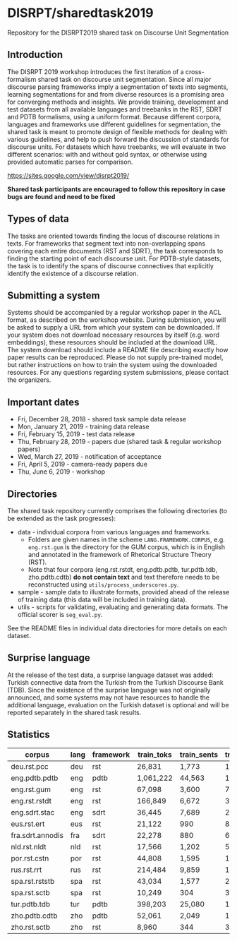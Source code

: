 # DISRPT/sharedtask2019

Repository for the DISRPT2019 shared task on Discourse Unit Segmentation

## Introduction

The DISRPT 2019 workshop introduces the first iteration of a cross-formalism shared task on discourse unit segmentation. Since all major discourse parsing frameworks imply a segmentation of texts into segments, learning segmentations for and from diverse resources is a promising area for converging methods and insights. We provide training, development and test datasets from all available languages and treebanks in the RST, SDRT and PDTB formalisms, using a uniform format. Because different corpora, languages and frameworks use different guidelines for segmentation, the shared task is meant to promote design of flexible methods for dealing with various guidelines, and help to push forward the discussion of standards for discourse units. For datasets which have treebanks, we will evaluate in two different scenarios: with and without gold syntax, or otherwise using provided automatic parses for comparison.

https://sites.google.com/view/disrpt2019/

**Shared task participants are encouraged to follow this repository in case bugs are found and need to be fixed** 

## Types of data

The tasks are oriented towards finding the locus of discourse relations in texts. For frameworks that segment text into non-overlapping spans covering each entire documents (RST and SDRT), the task corresponds to finding the starting point of each discourse unit. For PDTB-style datasets, the task is to identify the spans of discourse connectives that explicitly identify the existence of a discourse relation.

## Submitting a system

Systems should be accompanied by a regular workshop paper in the ACL format, as described on the workshop website. During submission, you will be asked to supply a URL from which your system can be downloaded. If your system does not download necessary resources by itself (e.g. word embeddings), these resources should be included at the download URL. The system download should include a README file describing exactly how paper results can be reproduced. Please do not supply pre-trained model, but rather instructions on how to train the system using the downloaded resources. For any questions regarding system submissions, please contact the organizers.

## Important dates

  * Fri, December 28, 2018 - shared task sample data release
  * Mon, January 21, 2019 - training data release
  * Fri, February 15, 2019 - test data release
  * Thu, February 28, 2019 - papers due (shared task & regular workshop papers)
  * Wed, March 27, 2019 - notification of acceptance
  * Fri, April 5, 2019 - camera-ready papers due
  * Thu, June 6, 2019 - workshop

## Directories

The shared task repository currently comprises the following directories (to be extended as the task progresses):

  * data - individual corpora from various languages and frameworks. 
    * Folders are given names in the scheme `LANG.FRAMEWORK.CORPUS`, e.g. `eng.rst.gum` is the directory for the GUM corpus, which is in English and annotated in the framework of Rhetorical Structure Theory (RST).
    * Note that four corpora (eng.rst.rstdt, eng.pdtb.pdtb, tur.pdtb.tdb, zho.pdtb.cdtb) **do not contain text** and text therefore needs to be reconstructed using `utils/process_underscores.py`.
  * sample - sample data to illustrate formats, provided ahead of the release of training data (this data will be included in training data).
  * utils - scripts for validating, evaluating and generating data formats. The official scorer is `seg_eval.py`.

See the README files in individual data directories for more details on each dataset.

## Surprise language

At the release of the test data, a surprise language dataset was added: Turkish connective data from the Turkish from the Turkish Discourse Bank (TDB). Since the existence of the surprise language was not originally announced, and some systems may not have resources to handle the additional language, evaluation on the Turkish dataset is optional and will be reported separately in the shared task results.

## Statistics

| corpus | lang | framework | train_toks | train_sents | train_docs | dev_toks | dev_sents | dev_docs | test_toks | test_sents | test_docs | total_toks | total_sents | total_docs | seg_style | underscored | SpaceAfter | syntax | has_multitoks |
| ----- | ----- | ----- | ----- | ----- | ----- | ----- | ----- | ----- | ----- | ----- | ----- | ----- | ----- | ----- | ----- | ----- | ----- | ----- | ----- |
| deu.rst.pcc | deu | rst | 26,831 | 1,773 | 142 | 3,152 | 207 | 17 | 3,239 | 213 | 17 | 33,222 | 2,193 | 176 | EDU | no | no | UD | no |
| eng.pdtb.pdtb | eng | pdtb | 1,061,222 | 44,563 | 1,992 | 39,768 | 1,703 | 79 | 55,658 | 2,364 | 91 | 1,156,648 | 48,630 | 2,162 | Conn | yes | no | UD(gold) | no |
| eng.rst.gum | eng | rst | 67,098 | 3,600 | 78 | 15,593 | 784 | 18 | 15,924 | 890 | 18 | 98,615 | 5,274 | 114 | EDU | no | yes | UD(gold) | no |
| eng.rst.rstdt | eng | rst | 166,849 | 6,672 | 309 | 17,309 | 717 | 38 | 21,666 | 929 | 38 | 205,824 | 8,318 | 385 | EDU | yes | no | UD(gold) | no |
| eng.sdrt.stac | eng | sdrt | 36,445 | 7,689 | 29 | 4,747 | 981 | 6 | 6,549 | 1,350 | 6 | 47,741 | 10,020 | 41 | EDU | no | no | UD | no |
| eus.rst.ert | eus | rst | 21,122 | 990 | 84 | 7,533 | 350 | 28 | 6,658 | 320 | 28 | 35,313 | 1,660 | 140 | EDU | no | no | other | no |
| fra.sdrt.annodis | fra | sdrt | 22,278 | 880 | 64 | 4,987 | 227 | 11 | 5,146 | 211 | 11 | 32,411 | 1,318 | 86 | EDU | no | no | UD | no |
| nld.rst.nldt | nld | rst | 17,566 | 1,202 | 56 | 3,789 | 257 | 12 | 3,565 | 248 | 12 | 24,920 | 1,707 | 80 | EDU | no | no | UD | no |
| por.rst.cstn | por | rst | 44,808 | 1,595 | 110 | 6,233 | 232 | 14 | 3,615 | 123 | 12 | 54,656 | 1,950 | 136 | EDU | no | yes | UD | yes |
| rus.rst.rrt | rus | rst | 214,484 | 9,859 | 140 | 29,412 | 1,327 | 19 | 28,768 | 1,327 | 19 | 272,664 | 12,513 | 178 | EDU | no | no | UD | no |
| spa.rst.rststb | spa | rst | 43,034 | 1,577 | 203 | 7,531 | 256 | 32 | 8,026 | 303 | 32 | 58,591 | 2,136 | 267 | EDU | no | no | UD | no |
| spa.rst.sctb | spa | rst | 10,249 | 304 | 32 | 2,450 | 74 | 9 | 3,813 | 100 | 9 | 16,512 | 478 | 50 | EDU | no | no | UD | no |
| tur.pdtb.tdb | tur | pdtb | 398,203 | 25,080 | 159 | 50,272 | 3,179 | 19 | 47,880 | 2,937 | 19 | 496,355 | 31,196 | 197 | Conn | yes | yes | UD | yes |
| zho.pdtb.cdtb | zho | pdtb | 52,061 | 2,049 | 125 | 11,178 | 438 | 21 | 10,075 | 404 | 18 | 73,314 | 2,891 | 164 | Conn | yes | no | other(gold) | no |
| zho.rst.sctb | zho | rst | 8,960 | 344 | 32 | 2,102 | 87 | 9 | 3,380 | 132 | 9 | 14,442 | 563 | 50 | EDU | no | no | UD(V1) | no |